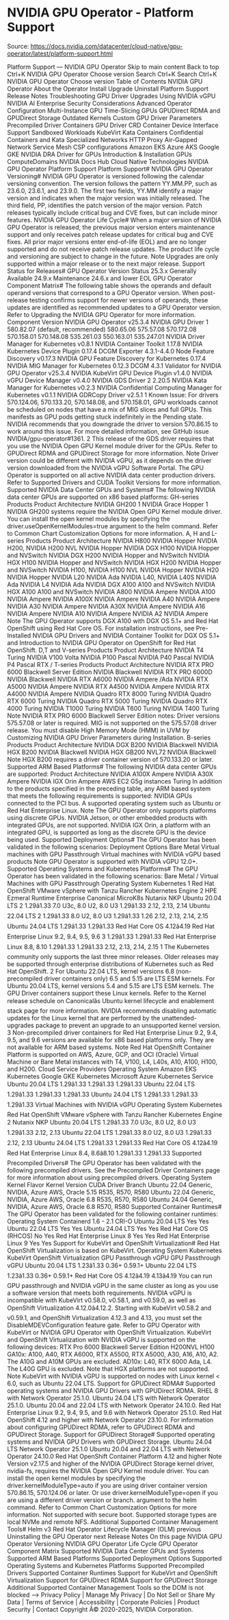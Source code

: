 # NVIDIA GPU Operator - Platform Support

Source: https://docs.nvidia.com/datacenter/cloud-native/gpu-operator/latest/platform-support.html

Platform Support — NVIDIA GPU Operator
Skip to main content
Back to top
Ctrl+K
NVIDIA GPU Operator
Choose version
Search
Ctrl+K
Search
Ctrl+K
NVIDIA GPU Operator
Choose version
Table of Contents
NVIDIA GPU Operator
About the Operator
Install
Upgrade
Uninstall
Platform Support
Release Notes
Troubleshooting
GPU Driver Upgrades
Using NVIDIA vGPU
NVIDIA AI Enterprise
Security Considerations
Advanced Operator Configuration
Multi-Instance GPU
Time-Slicing GPUs
GPUDirect RDMA and GPUDirect Storage
Outdated Kernels
Custom GPU Driver Parameters
Precompiled Driver Containers
GPU Driver CRD
Container Device Interface Support
Sandboxed Workloads
KubeVirt
Kata Containers
Confidential Containers and Kata
Specialized Networks
HTTP Proxy
Air-Gapped Network
Service Mesh
CSP configurations
Amazon EKS
Azure AKS
Google GKE
NVIDIA DRA Driver for GPUs
Introduction & Installation
GPUs
ComputeDomains
NVIDIA Docs Hub
Cloud Native Technologies
NVIDIA GPU Operator
Platform Support
Platform Support#
NVIDIA GPU Operator Versioning#
NVIDIA GPU Operator is versioned following the calendar versioning convention.
The version follows the pattern YY.MM.PP, such as 23.6.0, 23.6.1, and 23.9.0.
The first two fields, YY.MM identify a major version and indicates when the major version was initially released.
The third field, PP, identifies the patch version of the major version.
Patch releases typically include critical bug and CVE fixes, but can include minor features.
NVIDIA GPU Operator Life Cycle#
When a major version of NVIDIA GPU Operator is released, the previous major version enters maintenance support
and only receives patch release updates for critical bug and CVE fixes.
All prior major versions enter end-of-life (EOL) and are no longer supported and do not receive patch release updates.
The product life cycle and versioning are subject to change in the future.
Note
Upgrades are only supported within a major release or to the next major release.
Support Status for Releases#
GPU Operator Version
Status
25.3.x
Generally Available
24.9.x
Maintenance
24.6.x and lower
EOL
GPU Operator Component Matrix#
The following table shows the operands and default operand versions that correspond to a GPU Operator version.
When post-release testing confirms support for newer versions of operands, these updates are identified as recommended updates to a GPU Operator version.
Refer to Upgrading the NVIDIA GPU Operator for more information.
Component
Version
NVIDIA GPU Operator
v25.3.4
NVIDIA GPU Driver 1
580.82.07 (default, recommended)
580.65.06
575.57.08
570.172.08
570.158.01
570.148.08
535.261.03
550.163.01
535.247.01
NVIDIA Driver Manager for Kubernetes
v0.8.1
NVIDIA Container Toolkit
1.17.8
NVIDIA Kubernetes Device Plugin
0.17.4
DCGM Exporter
4.3.1-4.4.0
Node Feature Discovery
v0.17.3
NVIDIA GPU Feature Discovery
for Kubernetes
0.17.4
NVIDIA MIG Manager for Kubernetes
0.12.3
DCGM
4.3.1
Validator for NVIDIA GPU Operator
v25.3.4
NVIDIA KubeVirt GPU Device Plugin
v1.4.0
NVIDIA vGPU Device Manager
v0.4.0
NVIDIA GDS Driver 2
2.20.5
NVIDIA Kata Manager for Kubernetes
v0.2.3
NVIDIA Confidential Computing
Manager for Kubernetes
v0.1.1
NVIDIA GDRCopy Driver
v2.5.1
1
Known Issue: For drivers 570.124.06, 570.133.20, 570.148.08, and 570.158.01,
GPU workloads cannot be scheduled on nodes that have a mix of MIG slices and full GPUs.
This manifests as GPU pods getting stuck indefinitely in the Pending state.
NVIDIA recommends that you downgrade the driver to version 570.86.15 to work around this issue.
For more detailed information, see GitHub issue NVIDIA/gpu-operator#1361.
2
This release of the GDS driver requires that you use the NVIDIA Open GPU Kernel module driver for the GPUs.
Refer to GPUDirect RDMA and GPUDirect Storage for more information.
Note
Driver version could be different with NVIDIA vGPU, as it depends on the driver
version downloaded from the NVIDIA vGPU Software Portal.
The GPU Operator is supported on all active NVIDIA data center production drivers.
Refer to Supported Drivers and CUDA Toolkit Versions
for more information.
Supported NVIDIA Data Center GPUs and Systems#
The following NVIDIA data center GPUs are supported on x86 based platforms:
GH-series Products
Product
Architecture
NVIDIA GH200 1
NVIDIA Grace Hopper
1
NVIDIA GH200 systems require the NVIDIA Open GPU Kernel module driver.
You can install the open kernel modules by specifying the driver.useOpenKernelModules=true
argument to the helm command.
Refer to Common Chart Customization Options for more information.
A, H and L-series Products
Product
Architecture
NVIDIA H800
NVIDIA Hopper
NVIDIA H200,
NVIDIA H200 NVL
NVIDIA Hopper
NVIDIA DGX H100
NVIDIA Hopper and
NVSwitch
NVIDIA DGX H200
NVIDIA Hopper and
NVSwitch
NVIDIA HGX H100
NVIDIA Hopper and
NVSwitch
NVIDIA HGX H200
NVIDIA Hopper and
NVSwitch
NVIDIA H100,
NVIDIA H100 NVL
NVIDIA Hopper
NVIDIA H20
NVIDIA Hopper
NVIDIA L20
NVIDIA Ada
NVIDIA L40,
NVIDIA L40S
NVIDIA Ada
NVIDIA L4
NVIDIA Ada
NVIDIA DGX A100
A100 and NVSwitch
NVIDIA HGX A100
A100 and NVSwitch
NVIDIA A800
NVIDIA Ampere
NVIDIA A100
NVIDIA Ampere
NVIDIA A100X
NVIDIA Ampere
NVIDIA A40
NVIDIA Ampere
NVIDIA A30
NVIDIA Ampere
NVIDIA A30X
NVIDIA Ampere
NVIDIA A16
NVIDIA Ampere
NVIDIA A10
NVIDIA Ampere
NVIDIA A2
NVIDIA Ampere
Note
The GPU Operator supports DGX A100 with DGX OS 5.1+ and Red Hat OpenShift using Red Hat Core OS.
For installation instructions, see Pre-Installed NVIDIA GPU Drivers and NVIDIA Container Toolkit for DGX OS 5.1+ and Introduction to NVIDIA GPU Operator on OpenShift for Red Hat OpenShift.
D,T and V-series Products
Product
Architecture
NVIDIA T4
Turing
NVIDIA V100
Volta
NVIDIA P100
Pascal
NVIDIA P40
Pascal
NVIDIA P4
Pascal
RTX / T-series Products
Product
Architecture
NVIDIA RTX PRO 6000
Blackwell Server Edition
NVIDIA Blackwell
NVIDIA RTX PRO 6000D
NVIDIA Blackwell
NVIDIA RTX A6000
NVIDIA Ampere /Ada
NVIDIA RTX A5000
NVIDIA Ampere
NVIDIA RTX A4500
NVIDIA Ampere
NVIDIA RTX A4000
NVIDIA Ampere
NVIDIA Quadro RTX 8000
Turing
NVIDIA Quadro RTX 6000
Turing
NVIDIA Quadro RTX 5000
Turing
NVIDIA Quadro RTX 4000
Turing
NVIDIA T1000
Turing
NVIDIA T600
Turing
NVIDIA T400
Turing
Note
NVIDIA RTX PRO 6000 Blackwell Server Edition notes:
Driver versions 575.57.08 or later is required.
MIG is not supported on the 575.57.08 driver release.
You must disable High Memory Mode (HMM) in UVM by Customizing NVIDIA GPU Driver Parameters during Installation.
B-series Products
Product
Architecture
NVIDIA DGX B200
NVIDIA Blackwell
NVIDIA HGX B200
NVIDIA Blackwell
NVIDIA HGX GB200 NVL72
NVIDIA Blackwell
Note
HGX B200 requires a driver container version of 570.133.20 or later.
Supported ARM Based Platforms#
The following NVIDIA data center GPUs are supported:
Product
Architecture
NVIDIA A100X
Ampere
NVIDIA A30X
Ampere
NVIDIA IGX Orin
Ampere
AWS EC2 G5g instances
Turing
In addition to the products specified in the preceding table, any ARM based
system that meets the following requirements is supported:
NVIDIA GPUs connected to the PCI bus.
A supported operating system
such as Ubuntu or Red Hat Enterprise Linux.
Note
The GPU Operator only supports platforms using discrete GPUs.
NVIDIA Jetson, or other embedded products with integrated GPUs, are not supported.
NVIDIA IGX Orin, a platform with an integrated GPU, is supported as long as the discrete GPU is the device being used.
Supported Deployment Options#
The GPU Operator has been validated in the following scenarios:
Deployment Options
Bare Metal
Virtual machines with GPU Passthrough
Virtual machines with NVIDIA vGPU based products
Note
GPU Operator is supported with NVIDIA vGPU 12.0+.
Supported Operating Systems and Kubernetes Platforms#
The GPU Operator has been validated in the following scenarios:
Bare Metal / Virtual Machines with GPU Passthrough
Operating
System
Kubernetes 1
Red Hat
OpenShift
VMware vSphere
with Tanzu
Rancher Kubernetes
Engine 2
HPE Ezmeral
Runtime
Enterprise
Canonical
MicroK8s
Nutanix
NKP
Ubuntu 20.04 LTS 2
1.29â1.33
7.0 U3c, 8.0 U2, 8.0 U3
1.29â1.33
2.12, 2.13, 2.14
Ubuntu 22.04 LTS 2
1.29â1.33
8.0 U2, 8.0 U3
1.29â1.33
1.26
2.12, 2.13, 2.14, 2.15
Ubuntu 24.04 LTS
1.29â1.33
1.29â1.33
Red Hat Core OS
4.12â4.19
Red Hat
Enterprise
Linux 9.2, 9.4, 9.5, 9.6 3
1.29â1.33
1.29â1.33
Red Hat
Enterprise
Linux 8.8,
8.10
1.29â1.33
1.29â1.33
2.12, 2.13, 2.14, 2.15
1
The Kubernetes community only supports the last three minor releases.
Older releases may be supported through enterprise distributions of Kubernetes such as Red Hat OpenShift.
2
For Ubuntu 22.04 LTS, kernel versions 6.8 (non-precompiled driver containers only) 6.5 and 5.15 are LTS ESM kernels.
For Ubuntu 20.04 LTS, kernel versions 5.4 and 5.15 are LTS ESM kernels.
The GPU Driver containers support these Linux kernels.
Refer to the Kernel release schedule on Canonicalâs
Ubuntu kernel lifecycle and enablement stack page for more information.
NVIDIA recommends disabling automatic updates for the Linux kernel that are performed
by the unattended-upgrades package to prevent an upgrade to an unsupported kernel version.
3
Non-precompiled driver containers for Red Hat Enterprise Linux 9.2, 9.4, 9.5, and 9.6 versions are available for x86 based platforms only.
They are not available for ARM based systems.
Note
Red Hat OpenShift Container Platform is supported on AWS, Azure, GCP, and OCI (Oracle) Virtual Machine or Bare Metal instances with T4, V100, L4, L40s, A10, A100, H100, and H200.
Cloud Service Providers
Operating
System
Amazon EKS
Kubernetes
Google GKE
Kubernetes
Microsoft Azure
Kubernetes Service
Ubuntu 20.04 LTS
1.29â1.33
1.29â1.33
1.29â1.33
Ubuntu 22.04 LTS
1.29â1.33
1.29â1.33
1.29â1.33
Ubuntu 24.04 LTS
1.29â1.33
1.29â1.33
1.29â1.33
Virtual Machines with NVIDIA vGPU
Operating
System
Kubernetes
Red Hat
OpenShift
VMware vSphere
with Tanzu
Rancher Kubernetes
Engine 2
Nutanix
NKP
Ubuntu 20.04 LTS
1.29â1.33
7.0 U3c, 8.0 U2, 8.0 U3
1.29â1.33
2.12, 2.13
Ubuntu 22.04 LTS
1.29â1.33
8.0 U2, 8.0 U3
1.29â1.33
2.12, 2.13
Ubuntu 24.04 LTS
1.29â1.33
1.29â1.33
Red Hat Core OS
4.12â4.19
Red Hat
Enterprise
Linux 8.4,
8.6â8.10
1.29â1.33
1.29â1.33
Supported Precompiled Drivers#
The GPU Operator has been validated with the following precompiled drivers.
See the Precompiled Driver Containers page for more information about using precompiled drivers.
Operating System
Kernel Flavor
Kernel Version
CUDA Driver Branch
Ubuntu 22.04
Generic, NVIDIA, Azure
AWS, Oracle
5.15
R535, R570, R580
Ubuntu 22.04
Generic, NVIDIA, Azure
AWS, Oracle
6.8
R535, R570, R580
Ubuntu 24.04
Generic, NVIDIA, Azure
AWS, Oracle
6.8
R570, R580
Supported Container Runtimes#
The GPU Operator has been validated for the following container runtimes:
Operating System
Containerd 1.6 - 2.1
CRI-O
Ubuntu 20.04 LTS
Yes
Yes
Ubuntu 22.04 LTS
Yes
Yes
Ubuntu 24.04 LTS
Yes
Yes
Red Hat Core OS (RHCOS)
No
Yes
Red Hat Enterprise Linux 8
Yes
Yes
Red Hat Enterprise Linux 9
Yes
Yes
Support for KubeVirt and OpenShift Virtualization#
Red Hat OpenShift Virtualization is based on KubeVirt.
Operating System
Kubernetes
KubeVirt
OpenShift Virtualization
GPU
Passthrough
vGPU
GPU
Passthrough
vGPU
Ubuntu 20.04 LTS
1.23â1.33
0.36+
0.59.1+
Ubuntu 22.04 LTS
1.23â1.33
0.36+
0.59.1+
Red Hat Core OS
4.12â4.19
4.13â4.19
You can run GPU passthrough and NVIDIA vGPU in the same cluster as long as you use
a software version that meets both requirements.
NVIDIA vGPU is incompatible with KubeVirt v0.58.0, v0.58.1, and v0.59.0, as well
as OpenShift Virtualization 4.12.0â4.12.2.
Starting with KubeVirt v0.58.2 and v0.59.1, and OpenShift Virtualization 4.12.3 and 4.13,
you must set the DisableMDEVConfiguration feature gate.
Refer to GPU Operator with KubeVirt or NVIDIA GPU Operator with OpenShift Virtualization.
KubeVirt and OpenShift Virtualization with NVIDIA vGPU is supported on the following devices:
RTX Pro 6000 Blackwell Server Edition
H200NVL
H100
GA10x: A100, A40, RTX A6000, RTX A5500, RTX A5000, A30, A16, A10, A2.
The A10G and A10M GPUs are excluded.
AD10x: L40, RTX 6000 Ada, L4.
The L40G GPU is excluded.
Note that HGX platforms are not supported.
Note
KubeVirt with NVIDIA vGPU is supported on nodes with Linux kernel < 6.0, such as Ubuntu 22.04 LTS.
Support for GPUDirect RDMA#
Supported operating systems and NVIDIA GPU Drivers with GPUDirect RDMA.
RHEL 8 with Network Operator 25.1.0.
Ubuntu 24.04 LTS with Network Operator 25.1.0.
Ubuntu 20.04 and 22.04 LTS with Network Operator 24.10.0.
Red Hat Enterprise Linux 9.2, 9.4, 9.5, and 9.6 with Network Operator 25.1.0.
Red Hat OpenShift 4.12 and higher with Network Operator 23.10.0.
For information about configuring GPUDirect RDMA, refer to GPUDirect RDMA and GPUDirect Storage.
Support for GPUDirect Storage#
Supported operating systems and NVIDIA GPU Drivers with GPUDirect Storage.
Ubuntu 24.04 LTS Network Operator 25.1.0
Ubuntu 20.04 and 22.04 LTS with Network Operator 24.10.0
Red Hat OpenShift Container Platform 4.12 and higher
Note
Version v2.17.5 and higher of the NVIDIA GPUDirect Storage kernel driver, nvidia-fs,
requires the NVIDIA Open GPU Kernel module driver.
You can install the open kernel modules by specifying the driver.kernelModuleType=auto if you are using driver container version 570.86.15, 570.124.06 or later.
Or use driver.kernelModuleType=open if you are using a different driver version or branch.
argument to the helm command.
Refer to Common Chart Customization Options for more information.
Not supported with secure boot.
Supported storage types are local NVMe and remote NFS.
Additional Supported Container Management Tools#
Helm v3
Red Hat Operator Lifecycle Manager (OLM)
previous
Uninstalling the GPU Operator
next
Release Notes
On this page
NVIDIA GPU Operator Versioning
NVIDIA GPU Operator Life Cycle
GPU Operator Component Matrix
Supported NVIDIA Data Center GPUs and Systems
Supported ARM Based Platforms
Supported Deployment Options
Supported Operating Systems and Kubernetes Platforms
Supported Precompiled Drivers
Supported Container Runtimes
Support for KubeVirt and OpenShift Virtualization
Support for GPUDirect RDMA
Support for GPUDirect Storage
Additional Supported Container Management Tools
so the DOM is not blocked -->
Privacy Policy
|
Manage My Privacy
|
Do Not Sell or Share My Data
|
Terms of Service
|
Accessibility
|
Corporate Policies
|
Product Security
|
Contact
Copyright Â© 2020-2025, NVIDIA Corporation.